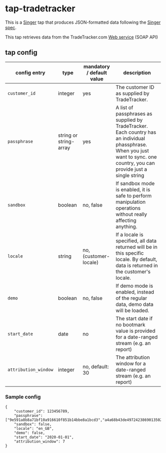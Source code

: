 # tap-tradetracker

This is a [Singer](https://singer.io) tap that produces JSON-formatted data following the [Singer spec](https://github.com/singer-io/getting-started/blob/master/SPEC.md).

This tap retrieves data from the TradeTracker.com [Web service](https://merchant.tradetracker.com/webService) (SOAP API)

## tap config

| config entry         | type         | mandatory / default value | description |
| -------------------- | ------------ | ------------------------- | -------------------------------- |
| `customer_id`        | integer      | yes                       | The customer ID as supplied by TradeTracker. |
| `passphrase`         | string or string-array | yes                       | A list of passphrases as supplied by TradeTracker. Each country has an individual phassphrase. When you just want to sync. one country, you can provide just a single string |
| `sandbox`            | boolean      | no, false                 | If sandbox mode is enabled, it is safe to perform manipulation operations without really affecting anything. |
| `locale`             | string       | no, (customer-locale)     | If a locale is specified, all data returned will be in this specific locale. By default, data is returned in the customer's locale. |
| `demo`               | boolean      | no, false                 | If demo mode is enabled, instead of the regular data, demo data will be loaded. |
| `start_date`         | date         | no                        | The start date if no bootmark value is provided for a date-ranged stream (e.g. an report) |
| `attribution_window` | integer      | no, default: 30           | The attribution window for a date-ranged stream (e.g. an report) |

### Sample config

```
{
    "customer_id": 123456789,
    "passphrase": ["9e591a8b8a71bf10a916610f851b14bbe8a1bcd3","a4a68b43de497242386901350261a26f7da95a7c","7141ffebaa87db550882aa93862abccc911a7402","279676b5a66b5dcf80e9bddf6e0fed81f4b632a4"],
    "sandbox": false,
    "locale": "en_GB",
    "demo": false,
    "start_date": "2020-01-01",
    "attribution_window": 7
}
```

